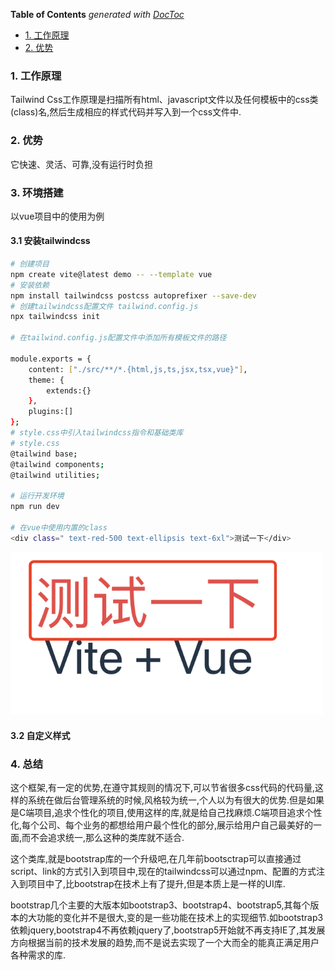 <!-- START doctoc generated TOC please keep comment here to allow auto update -->
<!-- DON'T EDIT THIS SECTION, INSTEAD RE-RUN doctoc TO UPDATE -->
**Table of Contents**  *generated with [DocToc](https://github.com/thlorenz/doctoc)*

- [1. 工作原理](#1-%E5%B7%A5%E4%BD%9C%E5%8E%9F%E7%90%86)
- [2. 优势](#2-%E4%BC%98%E5%8A%BF)

<!-- END doctoc generated TOC please keep comment here to allow auto update -->

### 1. 工作原理

Tailwind Css工作原理是扫描所有html、javascript文件以及任何模板中的css类(class)名,然后生成相应的样式代码并写入到一个css文件中.

### 2. 优势

它快速、灵活、可靠,没有运行时负担

### 3. 环境搭建

以vue项目中的使用为例

#### 3.1 安装tailwindcss

```bash
# 创建项目
npm create vite@latest demo -- --template vue
# 安装依赖
npm install tailwindcss postcss autoprefixer --save-dev
# 创建tailwindcss配置文件 tailwind.config.js
npx tailwindcss init

# 在tailwind.config.js配置文件中添加所有模板文件的路径

module.exports = {
    content: ["./src/**/*.{html,js,ts,jsx,tsx,vue}"],
    theme: {
        extends:{}
    },
    plugins:[]
};
# style.css中引入tailwindcss指令和基础类库
# style.css
@tailwind base;
@tailwind components;
@tailwind utilities;

# 运行开发环境
npm run dev

# 在vue中使用内置的class
<div class=" text-red-500 text-ellipsis text-6xl">测试一下</div>
```
<img src="./images/i14.png" width="500" />

#### 3.2 自定义样式

### 4. 总结

这个框架,有一定的优势,在遵守其规则的情况下,可以节省很多css代码的代码量,这样的系统在做后台管理系统的时候,风格较为统一,个人以为有很大的优势.但是如果是C端项目,追求个性化的项目,使用这样的库,就是给自己找麻烦.C端项目追求个性化,每个公司、每个业务的都想给用户最个性化的部分,展示给用户自己最美好的一面,而不会追求统一,那么这种的类库就不适合.

这个类库,就是bootstrap库的一个升级吧,在几年前bootsctrap可以直接通过script、link的方式引入到项目中,现在的tailwindcss可以通过npm、配置的方式注入到项目中了,比bootstrap在技术上有了提升,但是本质上是一样的UI库.

bootstrap几个主要的大版本如bootstrap3、bootstrap4、bootstrap5,其每个版本的大功能的变化并不是很大,变的是一些功能在技术上的实现细节.如bootstrap3依赖jquery,bootstrap4不再依赖jquery了,bootstrap5开始就不再支持IE了,其发展方向根据当前的技术发展的趋势,而不是说去实现了一个大而全的能真正满足用户各种需求的库.